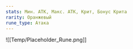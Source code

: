 ```yaml
---
stats: Мин. АТК, Макс. АТК, Крит, Бонус Крита
rarity: Оранжевый
rune_type: Атака
---
```

![[Temp/Placeholder_Rune.png]]
